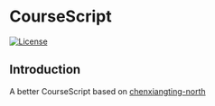 # CourseScript

[![License](https://img.shields.io/badge/License-MIT%20License-blue.svg)](https://opensource.org/licenses/MIT)

## Introduction
A better CourseScript based on [chenxiangting-north](https://gitee.com/chenxiangting-north/course-script)
